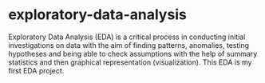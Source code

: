 # exploratory-data-analysis
Exploratory Data Analysis (EDA) is a critical process in conducting initial investigations on data with the aim of finding patterns, anomalies, testing hypotheses and being able to check assumptions with the help of summary statistics and then graphical representation (visualization). This EDA is my first EDA project.
